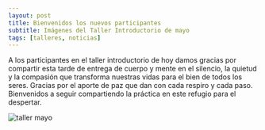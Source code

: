 ```yaml
---
layout: post
title: Bienvenidos los nuevos participantes
subtitle: Imágenes del Taller Introductorio de mayo
tags: [talleres, noticias]
---
```


A los participantes en el taller introductorio de hoy damos gracias por compartir esta tarde de entrega de cuerpo y mente en el silencio, la quietud y la compasión que transforma nuestras vidas para el bien de todos los seres. Gracias por el aporte de paz que dan con cada respiro y cada paso.
Bienvenidos a seguir compartiendo la práctica en este refugio para el despertar.

![taller mayo](https://scontent.fbog2-3.fna.fbcdn.net/v/t1.0-9/60863287_2231126833639035_265687707722711040_n.jpg)
 
